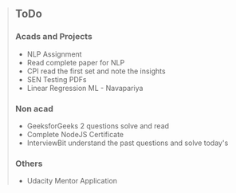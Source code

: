 > ## ToDo
> ### Acads and Projects
> - NLP Assignment
> - Read complete paper for NLP
> - CPI read the first set and note the insights
> - SEN Testing PDFs
> - Linear Regression ML - Navapariya
> ### Non acad
> - GeeksforGeeks 2 questions solve and read
> - Complete NodeJS Certificate
> - InterviewBit understand the past questions and solve today's
> ### Others
> - Udacity Mentor Application
